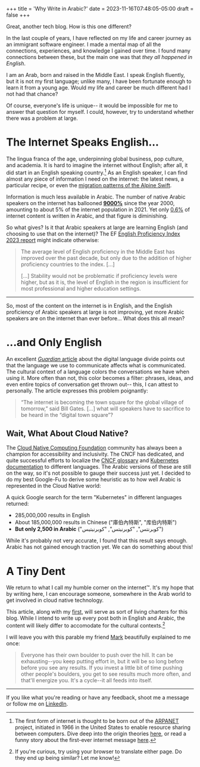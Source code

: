 +++
title = 'Why Write in Arabic?'
date = 2023-11-16T07:48:05-05:00
draft = false
+++

Great, another tech blog.
How is this one different?

In the last couple of years,
I have reflected on my life and career journey
as an immigrant software engineer.
I made a mental map of all the connections,
experiences, and knowledge I gained over time.
I found many connections between these,
but the main one was that _they all happened in English_.

I am an Arab, born and raised in the Middle East.
I speak English fluently, but it is not my first language;
unlike many, I have been fortunate enough to learn it from a young age.
Would my life and career be much different had I not had that chance?

Of course, everyone's life is unique--
it would be impossible for me to answer that question for myself.
I could, however, try to understand whether there was a problem at large.

# The Internet Speaks English...

[^ARP]: The first form of internet is thought to be born out of the
[ARPANET](https://www.livinginternet.com/i/ii_arpanet.htm) project,
initiated in 1966 in the United States
to enable resource sharing between computers.
Dive deep into the origin theories [here](http://www.nethistory.info/History%20of%20the%20Internet/origins.html),
or read a funny story about the first-ever internet message [here](https://www.icann.org/en/blogs/details/the-first-message-transmission-29-10-2019-en#the-first-message).

The lingua franca of the age,
underpinning global business, pop culture, and academia.
It is hard to imagine the internet without English;
after all, it did start in an English speaking country.[^ARP]
As an English speaker,
I can find almost any piece of information I need on the internet:
the latest news, a particular recipe,
or even the [migration patterns of the Alpine Swift](https://www.smithsonianmag.com/science-nature/this-bird-can-stay-in-flight-for-six-months-straight-903069/).

Information is much less available in Arabic.
The number of native Arabic speakers on the internet
has ballooned [**9000%**](https://www.internetworldstats.com/stats7.htm)
since the year 2000,
amounting to about 5% of the internet population in 2021.
Yet only [0.6%](https://w3techs.com/technologies/history_overview/content_language/ms/y)
of internet content is written in Arabic, and that figure is diminishing.

So what gives? Is it that Arabic speakers at large are learning English
(and choosing to use that on the internet)?
The EF [English Proficiency Index 2023 report](https://www.ef.com/wwen/epi/)
might indicate otherwise:
> The average level of English proficiency in the Middle East
> has improved over the past decade,
> but only due to the addition of higher proficiency countries to the index.
> [...]
> 
> [...] Stability would not be problematic if proficiency levels were higher,
> but as it is, the level of English in the region
> is insufficient for most professional and higher education settings.

---
So, most of the content on the internet is in English,
and the English proficiency of Arabic speakers at large is not improving,
yet more Arabic speakers are on the internet than ever before...
What does this all mean?

# ...and Only English

An excellent [_Guardian_ article](http://labs.theguardian.com/digital-language-divide/)
about the digital language divide points out that
the language we use to communicate affects what is communicated.
The cultural context of a language
colors the conversations we have when using it.
More often than not, this color becomes a filter:
phrases, ideas, and even entire topics of conversation get thrown out--
this, I can attest to personally.
The article expresses this problem poignantly:

> “The internet is becoming the town square for the global village of tomorrow,”
> said Bill Gates.
> [...]
> what will speakers have to sacrifice to be heard in the “digital town square”?

## Wait, What About Cloud Native?

The [Cloud Native Computing Foundation](https://www.cncf.io)
community has always been a champion for accessibility and inclusivity.
The CNCF has dedicated, and quite successful efforts
to localize the [CNCF glossary](https://www.cncf.io/blog/2022/01/11/join-the-cncf-cloud-native-glossary/)
and [Kubernetes documentation](https://kubernetes.io/docs/contribute/localization/)
to different languages.
The Arabic versions of these are still on the way,
so it's not possible to gauge their success just yet.
I decided to do my best Google-Fu to derive some heuristic
as to how well Arabic is represented in the Cloud Native world:

A quick Google search for the term "Kubernetes" in different languages returned:
- 285,000,000 results in English
- About 185,000,000 results in Chinese ("庫伯內特斯", "库伯内特斯")
- **But only 2,500 in Arabic** ("كوبرنتس", "كوبرنيتس", "كوبرنيتيس")

While it's probably not very accurate,
I found that this result says enough.
Arabic has not gained enough traction yet.
We can do something about this!

# A Tiny Dent

We return to what I call my humble corner on the internet™.
It's my hope that by writing here,
I can encourage someone, somewhere in the Arab world
to get involved in cloud native technology.

This article, along with my [first](https://ali.dowair.com/en/posts/a-blog-is-born/),
will serve as sort of living charters for this blog.
While I intend to write up every post both in English and Arabic,
the content will likely differ to accomodate for the cultural contexts.[^TR]

[^TR]: If you're curious, try using your browser to translate either page.
Do they end up being similar? Let me know!

I will leave you with this parable my friend [Mark](https://mark.lavi.us)
beautifully explained to me once:
> Everyone has their own boulder to push over the hill.
> It can be exhausting--you keep putting effort in,
> but it will be so long before before you see any results.
> If you invest a little bit of time pushing other people's boulders,
> you get to see results much more often, and that'll energize you.
> It's a cycle--it all feeds into itself.

---

If you like what you're reading or have any feedback,
shoot me a message or follow me on [LinkedIn](https://linkedin.com/in/alidowair).

